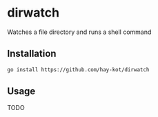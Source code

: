 # dirwatch

Watches a file directory and runs a shell command

## Installation

```bash
go install https://github.com/hay-kot/dirwatch
```

## Usage

TODO

